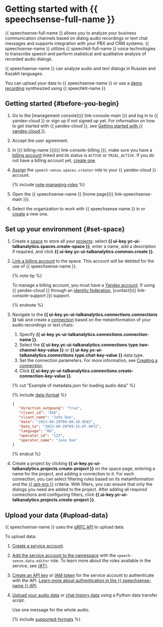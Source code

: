 # Getting started with {{ speechsense-full-name }}

{{ speechsense-full-name }} allows you to analyze your business communication channels based on dialog audio recordings or text chat messages and supports integration with your PBX and CRM systems. {{ speechsense-name }} utilizes {{ speechkit-full-name }} voice technologies to transcribe speech and perform statistical and qualitative analysis of recorded audio dialogs.

{{ speechsense-name }} can analyze audio and text dialogs in Russian and Kazakh languages.

You can upload your data to {{ speechsense-name }} or use a [demo recording](https://storage.yandexcloud.net/doc-files/speechsense-demo-dialog.wav) synthesized using {{ speechkit-name }}.

## Getting started {#before-you-begin}

1. Go to the [management console]({{ link-console-main }}) and log in to {{ yandex-cloud }} or sign up if not signed up yet. For information on how to get started with {{ yandex-cloud }}, see [Getting started with {{ yandex-cloud }}](../getting-started/).
1. Accept the user agreement.
1. In [{{ billing-name }}]({{ link-console-billing }}), make sure you have a [billing account](../billing/concepts/billing-account.md) linked and its status is `ACTIVE` or `TRIAL_ACTIVE`. If you do not have a billing account yet, [create one](../billing/quickstart/index.md#create_billing_account).
1. [Assign](../iam/operations/roles/grant.md) the `speech-sense.spaces.creator` role to your {{ yandex-cloud }} account.

    {% include [note-managing-roles](../_includes/mdb/note-managing-roles.md) %}

1. Open the {{ speechsense-name }} [home page]({{ link-speechsense-main }}).
1. Select the organization to work with {{ speechsense-name }} in or [create](../organization/operations/enable-org.md) a new one.

## Set up your environment {#set-space}

1. Create a [space](concepts/resources-hierarchy.md#space) to store all your [projects](concepts/resources-hierarchy.md#project): select **{{ ui-key.yc-ui-talkanalytics.spaces.create-space }}**, enter a name, add a description if required, and click **{{ ui-key.yc-ui-talkanalytics.common.create }}**.
1. [Link a billing account](operations/space/link-ba.md) to the space. This account will be debited for the use of {{ speechsense-name }}.

   {% note tip %}

   To manage a billing account, you must have a [Yandex account](../iam/concepts/users/accounts.md#passport). If using {{ yandex-cloud }} through an [identity federation](../organization/concepts/add-federation.md), [contact]({{ link-console-support }}) support.

   {% endnote %}

1. Navigate to the **{{ ui-key.yc-ui-talkanalytics.connections.connections }}** tab and create a [connection](concepts/resources-hierarchy.md#connection) based on the metainformation of your audio recordings or text chats:

   1. Specify **{{ ui-key.yc-ui-talkanalytics.connections.connection-name }}**.
   1. Select the **{{ ui-key.yc-ui-talkanalytics.connections.type.two-channel-key-value }}** or **{{ ui-key.yc-ui-talkanalytics.connections.type.chat-key-value }}** data type.
   1. Set the connection parameters. For more information, see [Creating a connection](operations/connection/create.md).
   1. Click **{{ ui-key.yc-ui-talkanalytics.connections.create-connection-key-value }}**.

   {% cut "Example of metadata.json for loading audio data" %}

   {% include [data-format](../_includes/speechsense/data/data-format.md) %}

   ```json
   {
      "direction_outgoung": "true",
      "client_id": "456",
      "client_name": "John Doe",
      "date": "2023-09-29T09:08:38.958Z",
      "date_to": "2023-09-29T09:15:07.897Z",
      "language": "RU",
      "operator_id": "123",
      "operator_name": "Jane Doe"
   }
   ```

   {% endcut %}

1. Create a project by clicking **{{ ui-key.yc-ui-talkanalytics.projects.create-project }}** on the space page, entering a name for the project, and adding a connection to it. For each connection, you can select filtering rules based on its metainformation and the [{{ gpt-pro }}](../foundation-models/concepts/yandexgpt/index.md) criteria. With filters, you can ensure that only the dialogs you need are added to the project. After adding all required connections and configuring filters, click **{{ ui-key.yc-ui-talkanalytics.projects.create-project }}**.

## Upload your data {#upload-data}

{{ speechsense-name }} uses the [gRPC API](api-ref/grpc/index.md) to upload data.

To upload data:

1. [Create a service account](../iam/operations/sa/create.md).
1. [Add the service account to the namespace](operations/space/add-user-to-space.md) with the `speech-sense.data.editor` role. To learn more about the roles available in the service, see [{#T}](security/index.md).
1. [Create an API key](../iam/operations/authentication/manage-api-keys.md#create-api-key) or [IAM token](../iam/operations/iam-token/create-for-sa.md) for the service account to authenticate with the API. [Learn more about authentication in the {{ speechsense-name }} API](api-ref/authentication.md).
1. [Upload your audio data](operations/data/upload-data.md) or [chat history data](operations/data/upload-chat-text.md) using a Python data transfer script.

    Use one message for the whole audio.

    {% include [supported-formats](../_includes/speechsense/formats.md) %}
